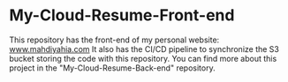 # My-Cloud-Resume-Front-end
This repository has the front-end of my personal website: www.mahdiyahia.com
It also has the CI/CD pipeline to synchronize the S3 bucket storing the code with this repository.
You can find more about this project in the "My-Cloud-Resume-Back-end" repository.
